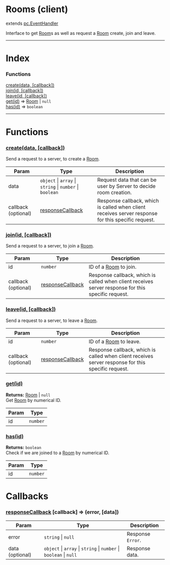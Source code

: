 # Rooms (client)
extends [pc.EventHandler]

Interface to get [Room]s as well as request a [Room] create, join and leave.

---

# Index


### Functions

<a href='#function_create'>create(data, [callback])</a>  
<a href='#function_join'>join(id, [callback])</a>  
<a href='#function_leave'>leave(id, [callback])</a>  
<a href='#function_get'>get(id)</a> => [Room] &#124; `null`  
<a href='#function_has'>has(id)</a> => `boolean`  


---


# Functions

<a name='function_create'></a>
### <a href='#function_create'>create(data, [callback])</a>  

Send a request to a server, to create a [Room].

| Param | Type | Description |
| --- | --- | --- |
| data | `object` &#124; `array` &#124; `string` &#124; `number` &#124; `boolean` | Request data that can be user by Server to decide room creation. |  
| callback (optional) | <a href='#callback_responseCallback'>responseCallback</a> | Response callback, which is called when client receives server response for this specific request. |  


<a name='function_join'></a>
### <a href='#function_join'>join(id, [callback])</a>  

Send a request to a server, to join a [Room].

| Param | Type | Description |
| --- | --- | --- |
| id | `number` | ID of a [Room] to join. |  
| callback (optional) | <a href='#callback_responseCallback'>responseCallback</a> | Response callback, which is called when client receives server response for this specific request. |  


<a name='function_leave'></a>
### <a href='#function_leave'>leave(id, [callback])</a>  

Send a request to a server, to leave a [Room].

| Param | Type | Description |
| --- | --- | --- |
| id | `number` | ID of a [Room] to leave. |  
| callback (optional) | <a href='#callback_responseCallback'>responseCallback</a> | Response callback, which is called when client receives server response for this specific request. |  


<a name='function_get'></a>
### <a href='#function_get'>get(id)</a>  
  
**Returns:** [Room] | `null`  
Get [Room] by numerical ID.

| Param | Type |
| --- | --- |
| id | `number` |  


<a name='function_has'></a>
### <a href='#function_has'>has(id)</a>  
  
**Returns:** `boolean`  
Check if we are joined to a [Room] by numerical ID.

| Param | Type |
| --- | --- |
| id | `number` |  



# Callbacks

<a name='callback_responseCallback'></a>
### <a href='#callback_responseCallback'>responseCallback</a> [callback] => (error, [data])  

| Param | Type | Description |
| --- | --- | --- |
| error | ````string```` &#124; ````null```` | Response `Error`. |  
| data (optional) | ````object```` &#124; ````array```` &#124; ````string```` &#124; ````number```` &#124; ````boolean```` &#124; ````null```` | Response data. |  




[pc.EventHandler]: https://developer.playcanvas.com/en/api/pc.EventHandler.html  
[Room]: ./Room.md  
